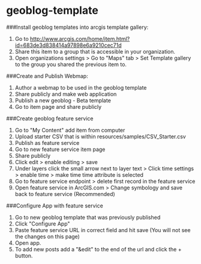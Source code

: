 geoblog-template
================

###Install geoblog templates into arcgis template gallery:
1.  Go to http://www.arcgis.com/home/item.html?id=683de3d838414a97898e6a9210cec71d
2.	Share this item to a group that is accessible in your organization.
3.	Open organizations settings > Go to "Maps" tab > Set Template gallery to the group you shared the previous item to.

###Create and Publish Webmap:
1.	Author a webmap to be used in the geoblog template
2.	Share publicly and make web application
3.	Publish a new geoblog - Beta template
4.	Go to item page and share publicly

###Create geoblog feature service
1.	Go to "My Content" add item from computer
2.	Upload starter CSV that is within resources/samples/CSV_Starter.csv
3.	Publish as feature service
4.	Go to new feature service item page
5.	Share publicly
6.	Click edit > enable editing > save
7.	Under layers click the small arrow next to layer text > Click time settings > enable time > make time time attribute is selected
8.	Go to feature service endpoint > delete first record in the feature service
9.	Open feature service in ArcGIS.com > Change symbology and save back to feature service (Recommended)

###Configure App with feature service
1.	Go to new geoblog template that was previously published
2.	Click "Configure App"
3.	Paste feature service URL in correct field and hit save (You will not see the changes on this page)
4.	Open app.
5.	To add new posts add a "&edit" to the end of the url and click the + button.

